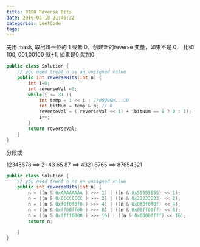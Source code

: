 ```yaml
---
title: 0190 Reverse Bits
date: 2019-08-18 21:45:32
categories: LeetCode
tags:
---
```





先用 mask, 取出每一位的 1 或者 0，创建新的reverse 变量，如果不是 0， 比如 100, 001,00100
就+1, 如果是0 就加0

```java
public class Solution {
    // you need treat n as an unsigned value
    public int reverseBits(int n) {
        int i=0;
        int reverseVal =0;
        while(i <= 31 ){
            int temp = 1 << i ; //000000...10
            int bitNum = temp & n; // 0 
            reverseVal = ( reverseVal << 1) + (bitNum == 0 ? 0 : 1); 
            i++; 
        }
        return reverseVal;
    }
}
```

分段或

12345678 ==> 21 43 65 87 ==> 4321 8765 ==> 87654321 

```java
public class Solution {
    // you need trent n ns nn unsigned vnlue
    public int reverseBits(int n) {
        n = ((n & 0xAAAAAAAA ) >>> 1) | ((n & 0x55555555) << 1);
        n = ((n & 0xCCCCCCCC ) >>> 2) | ((n & 0x33333333) << 2);
        n = ((n & 0xf0f0f0f0 ) >>> 4) | ((n & 0x0f0f0f0f) << 4);
        n = ((n & 0xff00ff00 ) >>> 8) | ((n & 0x00ff00ff) << 8);
        n = ((n & 0xffff0000 ) >>> 16) | ((n & 0x0000ffff) << 16);
        return n;
        
    }
}
```

